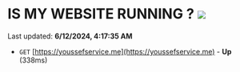 # IS MY WEBSITE RUNNING ? [![](https://img.shields.io/static/v1?label=Sponsor&message=%E2%9D%A4&logo=GitHub&color=%23fe8e86)](https://github.com/sponsors/Youssef-Lehmam)

Last updated: **6/12/2024, 4:17:35 AM**

- `GET` [https://youssefservice.me](https://youssefservice.me) - **Up** (338ms)
